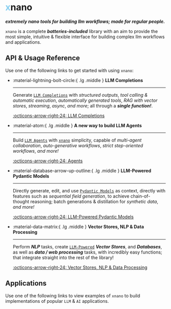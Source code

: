 # <span style="color: #89CFF0;">__x__</span>nano

___extremely nano tools for building llm workflows; made for regular people.___

`xnano` is a complete <span style="color: var(--md-code-hl-variable-color);">___batteries-included___</span> library with an aim to provide the most simple, intuitive & flexible interface for building complex llm workflows and applications.


## API & Usage Reference


Use one of the following links to get started with using `xnano`:

<div class="grid cards" markdown>

-   :material-lightning-bolt-circle:{ .lg .middle } __LLM Completions__

    ---

    Generate [`LLM Completions`](#) with <span style="color: var(--md-code-hl-variable-color);">_structured outputs_</span>, <span style="color: var(--md-code-hl-variable-color);">_tool calling & automatic execution_</span>, <span style="color: var(--md-code-hl-variable-color);">_automatically generated tools_</span>, <span style="color: var(--md-code-hl-variable-color);">_RAG with vector stores_</span>, <span style="color: var(--md-code-hl-variable-color);">_streaming_</span>, <span style="color: var(--md-code-hl-variable-color);">_async_</span>, _and more_; all through a ___single function!___.

    [:octicons-arrow-right-24: LLM Completions](#)

-   :material-atom:{ .lg .middle } __A new way to build LLM Agents__

    ---

    Build [`LLM Agents`](#) with [`xnano`](#) simplicity, capable of _multi-agent collaboration_, _auto-generative workflows_, _strict step-oriented workflows_, _and more!_

    [:octicons-arrow-right-24: Agents](#)

-   :material-database-arrow-up-outline:{ .lg .middle } __LLM-Powered Pydantic  Models__

    ---

    Directly generate, edit, and use [`Pydantic Models`](#) as context, directly with features such as <span style="color: var(--md-code-hl-variable-color);">_sequential field generation_</span>, to achieve chain-of-thought reasoning; batch generations & distillation for <span style="color: var(--md-code-hl-variable-color);">_synthetic data_</span>, _and more!_

    [:octicons-arrow-right-24: LLM-Powered Pydantic Models](#)

-   :material-data-matrix:{ .lg .middle } __Vector Stores, NLP & Data Processing__

    ---

    Perform ___NLP___ tasks, create [`LLM-Powered`](#) ___Vector Stores___, and ___Databases___, as well as ___data / web processing___ tasks, with incredibly easy functions; that integrate straight into the rest of the library!

    [:octicons-arrow-right-24: Vector Stores, NLP & Data Processing](#)

</div>

## Applications

Use one of the following links to view examples of `xnano` to build implementations of popular `LLM` & `AI` applications.

